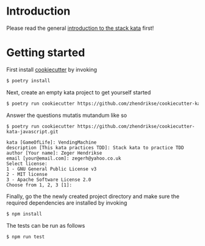# Introduction

Please read the general [introduction to the stack kata](../README.md) first!

# Getting started

First install [cookiecutter](https://www.cookiecutter.io/) by invoking

```bash
$ poetry install
```

Next, create an empty kata project to get yourself started

```bash
$ poetry run cookiecutter https://github.com/zhendrikse/cookiecutter-kata-javascript.git
```

Answer the questions mutatis mutandum like so

```
$ poetry run cookiecutter https://github.com/zhendrikse/cookiecutter-kata-javascript.git

kata [GameOfLife]: VendingMachine
description [This kata practices TDD]: Stack kata to practice TDD
author [Your name]: Zeger Hendrikse
email [your@email.com]: zegerh@yahoo.co.uk
Select license:
1 - GNU General Public License v3
2 - MIT license
3 - Apache Software License 2.0
Choose from 1, 2, 3 [1]: 
```

Finally, go the the newly created project directory and make sure
the required dependencies are installed by invoking

```bash
$ npm install
```

The tests can be run as follows

```bash
$ npm run test
```


